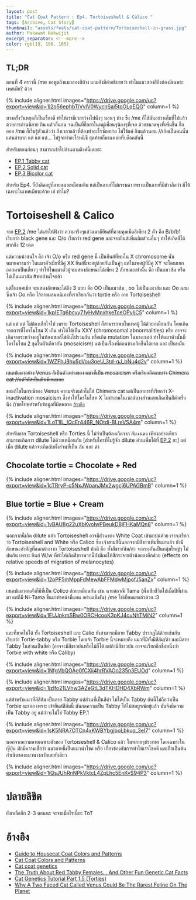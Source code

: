 ```yaml
---
layout: post
title: "Cat Coat Pattern : Ep4. Tortoiseshell & Calico "
tags: [Archive, Cat Story]
thumbnail: "assets/feats/cat-coat-pattern/Tortoiseshell-in-grass.jpg"
author: Pakawat Nakwijit
excerpt_separator: <!--more-->
color: rgb(19, 196, 165)
---
```


## TL;DR

ตอนที่ 4 คราวนี้ /me ขอพูดถึงแมวสองสีบ้าง แถมยังมีคำอธิบายว่า ทำไมแมวสองสีถึงต้องมีเฉพาะเพศเมีย? ด้วย 

<!--more-->

{% include aligner.html images="https://drive.google.com/uc?export=view&id=1I2o56ephbTiVvlV0WycnSai5toOLqEQG" column=1 %}

บางครั้งวันหยุดก็เป็นเรื่องดี ทำให้เรามีเวลาว่างไปนั่งๆ นอนๆ บ้าง ซึ่ง /me ก็ใช้มันอย่างเต็มที่ไปแล้ว ด้วยการอ่านนิยาย กิน แล้วก็นอน จนเป็นที่ฮือฮาในหมู่เพื่อนๆน้องๆที่เจอ ด้วยขนาดพุงที่เพิ่มขึ้น ฮืออออ
/me ก็เริ่มรู้ตัวแล้วว่า ถึงเวลาแล้วที่ต้องทำอะไรซักอย่าง ไม่ใช้แค่ กินแล้วนอน //เกิดเป็นคนนั้นแสนลำบาก แต่ แต่ แต่... ไม่รู้จะทำอะไรหนิซิ สุดท้ายก็มาลงเอยที่บล๊อคอันนี้

สำหรับตอนก่อนๆ สามารถเข้าไปอ่านตามลิงค์นี้เลยฮะ
* [EP.1 Tabby cat](https://chameleontk.github.io/tabby)
* [EP.2 Solid cat](https://chameleontk.github.io/solid)
* [EP.3 Bicolor cat](https://chameleontk.github.io/bicolor)

สำหรับ Ep4. ก็ยังติดอยู่ที่ลายแมวเหมือนเดิม แต่เป็นลายที่ไม่ธรรมดา เพราะเป็นลายที่มีข่าวลือว่า มีได้เฉพาะในเพศเมียซะด้วย เอ๋ ทำไม?

# Tortoiseshell & Calico

จาก [EP.2](https://chameleontk.github.io/tabby) /me ได้เล่าให้ฟังว่า ความจริงๆแล้วแมวมียีนส์ที่ควบคุมเม็ดสีเพียง 2 ตัว คือ B/b/b1 เรียกว่า black gene และ O/o เรียกว่า red gene และจากยีนส์เพิ่มเติมส่วนอื่นๆ ทำให้เกิดสีได้มากถึง 12 เฉด

แต่ความน่าสนใจ คือ เจ้า O/o หรือ red gene นี้ เป็นยีนส์ที่พบใน X chromosome นั้นหมายความว่า ในแมวตัวเมียที่มีคู่ XX ยีนส์นี้จะอยู่ด้วยกันเป็นคู่ๆ แต่ในเพศผู้ที่มีคู่ XY จะโดนแยกออกมาเป็นเดี่ยวๆ ทำให้ในแมวตัวผู้จะแสดงลักษณะได้เพียง 2 ลักษณะเท่านั้น คือ เป็นแมวส้ม หรือ ไม่เป็นแมวส้ม <span class="tag-en">#พ่อบ้านใจกล้า</span>

แต่ในเพศเมีย จะแสดงลักษณะได้ถึง 3 แบบ คือ OO เป็นแมวส้ม , oo ไม่เป็นแมวส้ม และ Oo ผสม ซึ่งเจ้า Oo หรือ ไอ้ลายผสมหนิเองที่เราเรียกกันว่า tortie หรือ ลาย Tortoiseshell

{% include aligner.html images="https://drive.google.com/uc?export=view&id=1kpIETq6bcyy71yHyMnxhkeTceOPyIjC5" column=1 %}

แต่ แต่ แต่ ไม่ต้องเสียใจไป เพราะ Tortoiseshell ก็สามารถพบในเพศผู้ ได้ด้วยเหมือนกัน โดยเกิดจากการที่โครโมโซม X เกิน ทำให้ได้เป็น XXY (chromosomal abnormalities) หรือ อาจจะเกิดจากระหว่างอยู่ในท้องเซลล์ไข่ดันไปรวมกัน หรือเกิด mutation ในบางเซลล์ ทำให้แมวตัวนั้นมีโครโมโซม 2 ชุดในตัวเดียวกัน (mosaicism) แต่เป็นเรื่องที่ค่อนข้างเกิดขึ้นได้ยาก และ เป็นหมัน

{% include aligner.html images="https://drive.google.com/uc?export=view&id=1WZFhJ8hu5pVou3qeU_3td-qJ_bNu4d2v" column=1 %}

<del>เซเลปแมวอย่าง Venus ก็เป็นตัวอย่างของ แมวที่เป็น mosaicism หรือเรียกอีกแบบว่า Chimera cat //แต่วีนัสเป็นตัวเมียนะเออ</del>

ขอแก้ไขในกรณีของ Venus ความจริงแล้วไม่ใช่ Chimera cat แต่เป็นอาการที่เรียกว่า X-inactivation mosaicism ซึ่งทำให้โครโมโซท X ไม่ทำงานในเซลล์บางส่วนเลยเกิดเป็นสีดำครึ่งนึง //ขอโทษสำหรับข้อมูลที่ผิดพลาด [อ้างอิง](https://newrepublic.com/article/118725/venus-chimera-cat-explained-geneticist)

{% include aligner.html images="https://drive.google.com/uc?export=view&id=1LoT1lL_IQcEr446R_NOtdi-BLreVSA4m" column=1 %}

สำหรับลาย Tortoiseshell หรือ Torties นี้ ไม่จำเป็นต้องเกิดจาก ส้ม+แดง เพียงอย่างเดียว สามารถเกิดการ dilute ได้ด้วยเหมือนกัน [สำหรับใครที่ไม่รู้จัก dilute อ่านเพิ่มได้ที่ [EP.2](https://chameleontk.github.io/tabby) ฮะ] แต่เมื่อ dilute แล้วจะเกิดกับทั้งส่วนที่เป็น ส้ม และ ดำ

## Chocolate tortie = Chocolate + Red

{% include aligner.html images="https://drive.google.com/uc?export=view&id=1cTRryP-c5NxJWpanJMx2wgcj6UPAGBmB" column=1 %}

## Blue tortie = Blue + Cream

{% include aligner.html images="https://drive.google.com/uc?export=view&id=1vBAU8g22uXbKyoIwPBeukD8jFHKaMQn8" column=1 %}

นอกจากนี้เกิด dilute แล้ว Tortoiseshell อาจมีส่วนของ White Coat เข้ามาปนด้วย เราจะเรียกว่า Tortoiseshell and White หรือ Calico ซึ่ง เจ้าสามสีนี้นอกจากมีสีขาวเพิ่มขึ้นมาแล้ว ยังมีลักษณะสำคัญที่แตกต่างจาก Tortoiseshell ปกติ คือ ทั้งสีขาว/ส้ม/ดำ จะเกาะกันเป็นกลุ่มใหญ่ๆ ไม่ปนกัน เพราะ ยีนส์ W/w ที่ทำให้เกิดสีขาวพวกนี้ยังมีผลให้สีกระจายตัวน้อยลงอีกด้วย (effects on relative speeds of migration of melanocytes)

{% include aligner.html images="https://drive.google.com/uc?export=view&id=12oPF5mMppFdMewAbFFMdwMjpofJ5anZx" column=1 %}

เซเลปแมวคนดังก็มีที่เป็น Colico ด้วยเหมือนกัน เช่น นายสถาณี Tama (พึ่งเสียชีวิตไปเมื่อปีที่ผ่านมา แต่ก็มี Ni-Tama ขึ้นมาทำหน้าที่แทน อย่างแข็งขัน) /me ไปเยี่ยมมาแล้วด้วย :3

{% include aligner.html images="https://drive.google.com/uc?export=view&id=1EUJpkmSBw0ORCHcooK3pKJ4cuNhTMiN2" column=1 %}

และที่ขาดไม่ได้ ทั้ง Tortoiseshell และ Calio ยังสามารถมีลาย Tabby ปรากฏได้ด้วยเช่นกัน เรียกว่า Tortie-tabby หรือ Torbie โดยเจ้า Torbie นี้จะหมายถึง แมวที่มีทั้งมีสีส้ม/ดำ และมีลาย Tabby ในส่วนเป็นสีดำ (อาจจะมีสีขาวปนหรือไม่ก็ได้ แต่ถ้ามีสีขาวปน อาจจะเรียกอีกชื่อหนึ่งว่า Torbie with white หรือ Caliby)

{% include aligner.html images="https://drive.google.com/uc?export=view&id=1NfgVbQOAg0fCXii4hrRVAOo235n3EUOd" column=1 %}

{% include aligner.html images="https://drive.google.com/uc?export=view&id=1jzlfo21LVhw3AZeGtL3dTKHDHD4XbRWm" column=1 %}

แต่สำหรับแมวที่มีสีส้ม เป็นลาย Tabby แต่ส่วนที่เป็นสีดำ ไม่ได้เป็น Tabby อันนี้ไม่ถือว่าเป็น Torbie นะเออ เพราะ เจ้ายีนส์สีส้มนี้ มันกดความเป็น Tabby ได้ไม่สมบูรณ์อยู่แล้ว มันจึงมีความเป็น Tabby อยู่ แม้ว่าจะไม่ใช่ Tabby EP.1

{% include aligner.html images="https://drive.google.com/uc?export=view&id=1sK5NRA7OTCn4xKWBYbgjboLbkuq_3eI7" column=1 %}

นอกจากความลายเฉพาะตัวของ Tortoiseshell & Calico แล้ว ในหลายๆประเทศ โดยเฉพาะในญี่ปุ่น มักมีความเชื่อว่า แมวลายนี้เป็นแมวนำโชค หรือ เกี่ยวข้องกับการทำให้เราโชคดี และถือเป็นต้นกำเนิดของแมวนางกวักเลยทีเดียว

{% include aligner.html images="https://drive.google.com/uc?export=view&id=1iQsJUhRnNPkVktcL4ZpLhc5EnKvS94P3" column=1 %}

# ปลายลิขิต

ยังเหลืออีก 2-3 ตอนนะ จะจบเมื่อไรเนี๊ยะ ToT

# อ้างอิง
* [Guide to Housecat Coat Colors and Patterns](http://www.cedarseed.com/tutorials/catcol.html)
* [Cat Coat Colors and Patterns](http://www.thecatsite.com/a/cat-coat-colors-and-patterns)
* [Cat coat genetics](https://en.wikipedia.org/wiki/Cat_coat_genetics)
* [The Truth About Red Tabby Females… And Other Fun Genetic Cat Facts](http://taraflyart.com/2011/02/red-tabby-female-cat-genetics/)
* [Cat Genetics Tutorial Part 1.5 (Torties)](http://spotted-tabby-cat.deviantart.com/art/Cat-Genetics-Tutorial-Part-1-5-Torties-496133399)
* [Why A Two Faced Cat Called Venus Could Be The Rarest Feline On The Planet](http://www.pets4homes.co.uk/pet-advice/why-a-two-faced-cat-called-venus-could-be-the-rarest-feline-on-the-planet.html)
